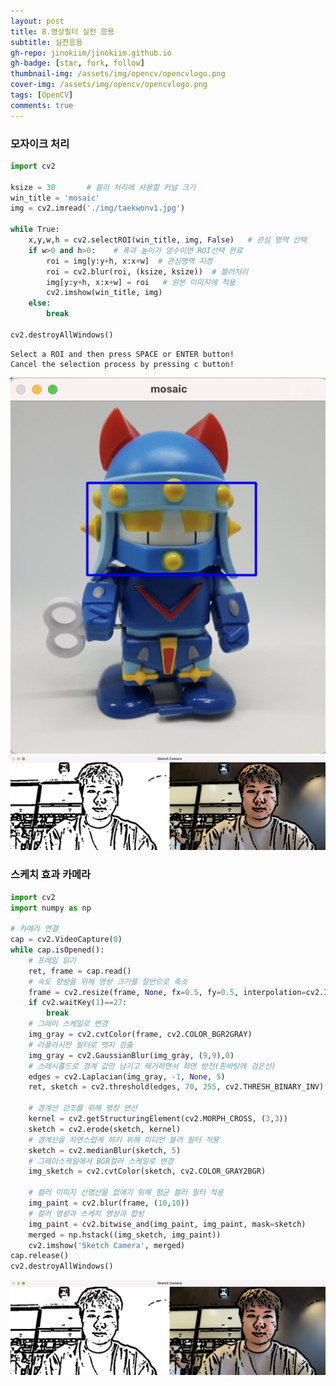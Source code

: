 ```yaml
---
layout: post
title: 8.영상필터 실전 응용
subtitle: 실전응용
gh-repo: jinokiim/jinokiim.github.io
gh-badge: [star, fork, follow]
thumbnail-img: /assets/img/opencv/opencvlogo.png
cover-img: /assets/img/opencv/opencvlogo.png
tags: [OpenCV]
comments: true
---
```



### 모자이크 처리


```python
import cv2

ksize = 30       # 블러 처리에 사용할 커널 크기
win_title = 'mosaic'
img = cv2.imread('./img/taekwonv1.jpg')

while True:
    x,y,w,h = cv2.selectROI(win_title, img, False)   # 관심 영역 선택
    if w>0 and h>0:    # 폭과 높이가 양수이면 ROI선택 완료
        roi = img[y:y+h, x:x+w]  # 관심영역 지정
        roi = cv2.blur(roi, (ksize, ksize))  # 블러처리
        img[y:y+h, x:x+w] = roi   # 원본 이미지에 적용
        cv2.imshow(win_title, img)
    else:
        break

cv2.destroyAllWindows()
```

    Select a ROI and then press SPACE or ENTER button!
    Cancel the selection process by pressing c button!


![opencv](/assets/img/opencv/basic/opencvch6_2_1.png)
![opencv](/assets/img/opencv/basic/opencvch6_2_3.png)

### 스케치 효과 카메라


```python
import cv2
import numpy as np

# 카메라 연결
cap = cv2.VideoCapture(0)
while cap.isOpened():
    # 프레임 읽기
    ret, frame = cap.read()
    # 속도 향상을 위해 영상 크기를 절반으로 축소
    frame = cv2.resize(frame, None, fx=0.5, fy=0.5, interpolation=cv2.INTER_AREA)
    if cv2.waitKey(1)==27:
        break
    # 그레이 스케일로 변경
    img_gray = cv2.cvtColor(frame, cv2.COLOR_BGR2GRAY)
    # 라플라시안 필터로 엣지 검출
    img_gray = cv2.GaussianBlur(img_gray, (9,9),0)
    # 스레시홀드로 경계 값만 남기고 제거하면서 화면 반전(흰바탕에 검은선)
    edges = cv2.Laplacian(img_gray, -1, None, 5)
    ret, sketch = cv2.threshold(edges, 70, 255, cv2.THRESH_BINARY_INV)
    
    # 경계선 강조를 위해 팽창 연산
    kernel = cv2.getStructuringElement(cv2.MORPH_CROSS, (3,3))
    sketch = cv2.erode(sketch, kernel)
    # 경계선을 자연스럽게 하기 위해 미디언 블러 필터 적용
    sketch = cv2.medianBlur(sketch, 5)
    # 그레이스케일에서 BGR컬러 스케일로 변경
    img_sketch = cv2.cvtColor(sketch, cv2.COLOR_GRAY2BGR)
    
    # 컬러 이미지 선명선을 없애기 위해 평균 블러 필터 적용
    img_paint = cv2.blur(frame, (10,10))
    # 컬러 영상과 스케치 영상과 합성
    img_paint = cv2.bitwise_and(img_paint, img_paint, mask=sketch)
    merged = np.hstack((img_sketch, img_paint))
    cv2.imshow('Sketch Camera', merged)
cap.release()
cv2.destroyAllWindows()
```

![opencv](/assets/img/opencv/basic/opencvch6_2_3.png)
